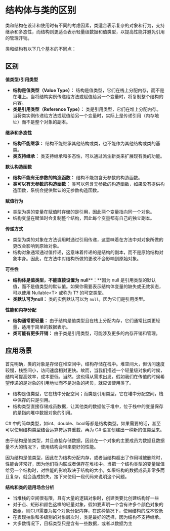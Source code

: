 # 结构体与类的区别

类和结构在设计和使用时有不同的考虑因素，类适合表示复杂的对象和行为，支持继承和多态性，而结构则更适合表示轻量级数据和值类型，以提高性能并避免引用的管理开销。

类和结构有以下几个基本的不同点：

## 区别

**值类型/引用类型**

- **结构是值类型（Value Type）：** 结构是值类型，它们在栈上分配内存，而不是在堆上。当将结构实例传递给方法或赋值给另一个变量时，将复制整个结构的内容。
- **类是引用类型（Reference Type）：** 类是引用类型，它们在堆上分配内存。当将类实例传递给方法或赋值给另一个变量时，实际上是传递引用（内存地址）而不是整个对象的副本。

**继承和多态性**

- **结构不能继承：** 结构不能继承其他结构或类，也不能作为其他结构或类的基类。
- **类支持继承：** 类支持继承和多态性，可以通过派生新类来扩展现有类的功能。

**默认构造函数**

- **结构不能有无参数的构造函数：** 结构不能包含无参数的构造函数。
- **类可以有无参数的构造函数：** 类可以包含无参数的构造函数，如果没有提供构造函数，系统会提供默认的无参数构造函数。

**赋值行为**

- 类型为类的变量在赋值时存储的是引用，因此两个变量指向同一个对象。
- 结构变量在赋值时会复制整个结构，因此每个变量都有自己的独立副本。

**传递方式**

- 类型为类的对象在方法调用时通过引用传递，这意味着在方法中对对象所做的更改会影响到原始对象。
- 结构对象通常通过值传递，这意味着传递的是结构的副本，而不是原始结构对象本身。因此，在方法中对结构所做的更改不会影响到原始对象。

**可空性**

- **结构体是值类型，不能直接设置为** **null****：**因为 null 是引用类型的默认值，而不是值类型的默认值。如果你需要表示结构体变量的缺失或无效状态，可以使用 Nullable\<T\> 或称为 T? 的可空类型。
- **类默认可为null：** 类的实例默认可以为 `null`，因为它们是引用类型。

**性能和内存分配**

- **结构通常更轻量：** 由于结构是值类型且在栈上分配内存，它们通常比类更轻量，适用于简单的数据表示。
- **类可能有更多开销：** 由于类是引用类型，可能涉及更多的内存开销和管理。

## 应用场景

首先明确，类的对象是存储在堆空间中，结构存储在栈中。堆空间大，但访问速度较慢，栈空间小，访问速度相对更快。故而，当我们描述一个轻量级对象的时候，结构可提高效率，成本更低。当然，这也得从需求出发，假如我们在传值的时候希望传递的是对象的引用地址而不是对象的拷贝，就应该使用类了。

- 结构是值类型，它在栈中分配空间；而类是引用类型，它在堆中分配空间，栈中保存的只是引用。 
- 结构类型直接存储成员数据，让其他类的数据位于堆中，位于栈中的变量保存的是指向堆中数据对象的引用。

C# 中的简单类型，如int、double、bool等都是结构类型。如果需要的话，甚至可以使用结构类型结合运算符运算重载，再为 C# 语言创建出一种新的值类型来。

由于结构是值类型，并且直接存储数据，因此在一个对象的主要成员为数据且数据量不大的情况下，使用结构会带来更好的性能。

因为结构是值类型，因此在为结构分配内存，或者当结构超出了作用域被删除时，性能会非常好，因为他们将内联或者保存在堆栈中。当把一个结构类型的变量赋值给另一个结构时，对性能的影响取决于结构的大小，如果结构的数据成员非常多而且复杂，就会造成损失，接下来使用一段代码来说明这个问题。

**结构和类的适用场合分析**

-  当堆栈的空间很有限，且有大量的逻辑对象时，创建类要比创建结构好一些
-  对于点、矩形和颜色这样的轻量对象，假如要声明一个含有许多个颜色对象的数组，则CLR需要为每个对象分配内存，在这种情况下，使用结构的成本较低
- 在表现抽象和多级别的对象层次时，类是最好的选择，因为结构不支持继承。
- 大多数情况下，目标类型只是含有一些数据，或者以数据为主
